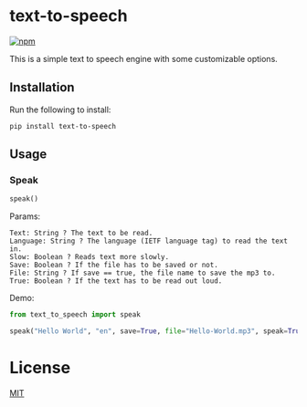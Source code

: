 # text-to-speech

[![npm](https://img.shields.io/pypi/v/text-to-speech.svg)](https://pypi.org/project/text-to-speech/)

This is a simple text to speech engine with some customizable options.

## Installation

Run the following to install:

```console
pip install text-to-speech
```

## Usage

### Speak

```python
speak()
```

Params:

```
Text: String ? The text to be read.
Language: String ? The language (IETF language tag) to read the text in.
Slow: Boolean ? Reads text more slowly.
Save: Boolean ? If the file has to be saved or not.
File: String ? If save == true, the file name to save the mp3 to.
True: Boolean ? If the text has to be read out loud.
```

Demo:

```python
from text_to_speech import speak

speak("Hello World", "en", save=True, file="Hello-World.mp3", speak=True)
```

# License
[MIT](https://github.com/dewittethomas/text-to-speech/blob/master/LICENSE)
